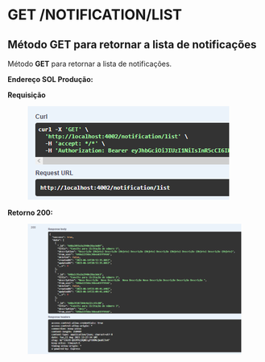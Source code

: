 # GET /NOTIFICATION/LIST

## Método GET para retornar a lista de notificações

Método **GET** para retornar a lista de notificações.

**Endereço SOL Produção:**&#x20;

**Requisição**

<figure><img src="../../.gitbook/assets/Screenshot_1 (10).png" alt=""><figcaption></figcaption></figure>

**Retorno 200:**

<figure><img src="../../.gitbook/assets/Screenshot_2 (8).png" alt=""><figcaption></figcaption></figure>
